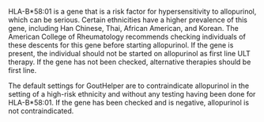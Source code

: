 HLA-B\*58:01 is a gene that is a risk factor for hypersensitivity to allopurinol, which can be serious. Certain ethnicities have a higher prevalence of this gene, including Han Chinese, Thai, African American, and Korean. The American College of Rheumatology recommends checking individuals of these descents for this gene before starting allopurinol. If the gene is present, the individual should not be started on allopurinol as first line ULT therapy. If the gene has not been checked, alternative therapies should be first line.

The default settings for GoutHelper are to contraindicate allopurinol in the setting of a high-risk ethnicity and without any testing having been done for HLA-B\*58:01. If the gene has been checked and is negative, allopurinol is not contraindicated.
